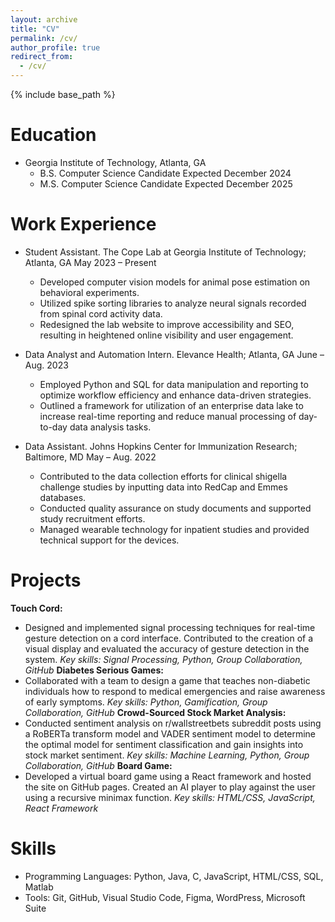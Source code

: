 ```yaml
---
layout: archive
title: "CV"
permalink: /cv/
author_profile: true
redirect_from:
  - /cv/
---
```


{% include base_path %}

Education
======

* Georgia Institute of Technology, Atlanta, GA
  * B.S. Computer Science Candidate Expected December 2024
  * M.S. Computer Science Candidate Expected December 2025

Work Experience
======

* Student Assistant. The Cope Lab at Georgia Institute of Technology; Atlanta, GA May 2023 – Present
  * Developed computer vision models for animal pose estimation on behavioral experiments.
  * Utilized spike sorting libraries to analyze neural signals recorded from spinal cord activity data.
  * Redesigned the lab website to improve accessibility and SEO, resulting in heightened online visibility and user
engagement.

* Data Analyst and Automation Intern. Elevance Health; Atlanta, GA June – Aug. 2023
  * Employed Python and SQL for data manipulation and reporting to optimize workflow efficiency and enhance
data-driven strategies.
  * Outlined a framework for utilization of an enterprise data lake to increase real-time reporting and reduce
manual processing of day-to-day data analysis tasks.

* Data Assistant. Johns Hopkins Center for Immunization Research; Baltimore, MD May – Aug. 2022
  * Contributed to the data collection efforts for clinical shigella challenge studies by inputting data into RedCap
and Emmes databases.
  * Conducted quality assurance on study documents and supported study recruitment efforts.
  * Managed wearable technology for inpatient studies and provided technical support for the devices.

Projects
======

**Touch Cord:**
* Designed and implemented signal processing techniques for real-time gesture detection on a cord interface.
Contributed to the creation of a visual display and evaluated the accuracy of gesture detection in the system.
_Key skills: Signal Processing, Python, Group Collaboration, GitHub_
**Diabetes Serious Games:**
* Collaborated with a team to design a game that teaches non-diabetic individuals how to respond to medical
emergencies and raise awareness of early symptoms.
_Key skills: Python, Gamification, Group Collaboration, GitHub_
**Crowd-Sourced Stock Market Analysis:**
* Conducted sentiment analysis on r/wallstreetbets subreddit posts using a RoBERTa transform model and VADER
sentiment model to determine the optimal model for sentiment classification and gain insights into stock market
sentiment.
_Key skills: Machine Learning, Python, Group Collaboration, GitHub_
**Board Game:**
* Developed a virtual board game using a React framework and hosted the site on GitHub pages. Created an AI
player to play against the user using a recursive minimax function.
_Key skills: HTML/CSS, JavaScript, React Framework_
  
Skills
======
* Programming Languages: Python, Java, C, JavaScript, HTML/CSS, SQL, Matlab
* Tools: Git, GitHub, Visual Studio Code, Figma, WordPress, Microsoft Suite
